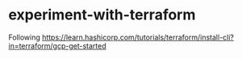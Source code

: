# experiment-with-terraform

Following https://learn.hashicorp.com/tutorials/terraform/install-cli?in=terraform/gcp-get-started
